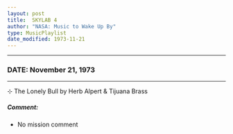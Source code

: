 ```yaml
---
layout: post
title:  SKYLAB 4
author: "NASA: Music to Wake Up By"
type: MusicPlaylist
date_modified: 1973-11-21
---
```


----
### DATE: November 21, 1973
----
⊹ The Lonely Bull by Herb Alpert & Tijuana Brass

##### Comment:
* No mission comment
